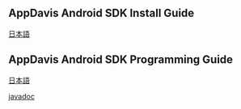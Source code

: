 ## AppDavis Android SDK Install Guide

[日本語](Install_SDK_Guide.md)

## AppDavis Android SDK Programming Guide

[日本語](Programming_Guide.md)

[javadoc](http://mtburn.github.io/MTBurn-Android-SDK-Install-Guide/javadoc/latest/)
